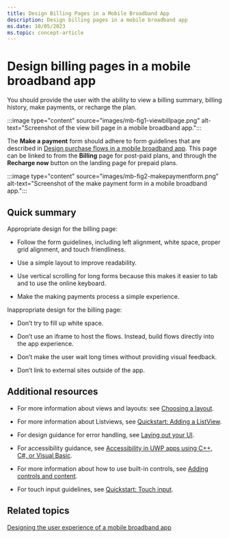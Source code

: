 ```yaml
---
title: Design Billing Pages in a Mobile Broadband App
description: Design billing pages in a mobile broadband app
ms.date: 10/05/2023
ms.topic: concept-article
---
```


# Design billing pages in a mobile broadband app

You should provide the user with the ability to view a billing summary, billing history, make payments, or recharge the plan.

:::image type="content" source="images/mb-fig1-viewbillpage.png" alt-text="Screenshot of the view bill page in a mobile broadband app.":::

The **Make a payment** form should adhere to form guidelines that are described in [Design purchase flows in a mobile broadband app](design-purchase-flows-in-a-mobile-broadband-app.md). This page can be linked to from the **Billing** page for post-paid plans, and through the **Recharge now** button on the landing page for prepaid plans.

:::image type="content" source="images/mb-fig2-makepaymentform.png" alt-text="Screenshot of the make payment form in a mobile broadband app.":::

## Quick summary

Appropriate design for the billing page:

- Follow the form guidelines, including left alignment, white space, proper grid alignment, and touch friendliness.

- Use a simple layout to improve readability.

- Use vertical scrolling for long forms because this makes it easier to tab and to use the online keyboard.

- Make the making payments process a simple experience.

Inappropriate design for the billing page:

- Don’t try to fill up white space.

- Don’t use an iframe to host the flows. Instead, build flows directly into the app experience.

- Don’t make the user wait long times without providing visual feedback.

- Don’t link to external sites outside of the app.

## Additional resources

- For more information about views and layouts: see [Choosing a layout](/previous-versions/windows/apps/hh465327(v=win.10)).

- For more information about Listviews, see [Quickstart: Adding a ListView](/previous-versions/windows/apps/hh465496(v=win.10)).

- For design guidance for error handling, see [Laying out your UI](/previous-versions/windows/apps/hh465304(v=win.10)).

- For accessibility guidance, see [Accessibility in UWP apps using C++, C#, or Visual Basic](/previous-versions/windows/apps/hh452680(v=win.10)).

- For more information about how to use built-in controls, see [Adding controls and content](/previous-versions/windows/apps/hh465393(v=win.10)).

- For touch input guidelines, see [Quickstart: Touch input](/previous-versions/windows/apps/hh465387(v=win.10)).

## Related topics

[Designing the user experience of a mobile broadband app](designing-the-user-experience-of-a-mobile-broadband-app.md)

